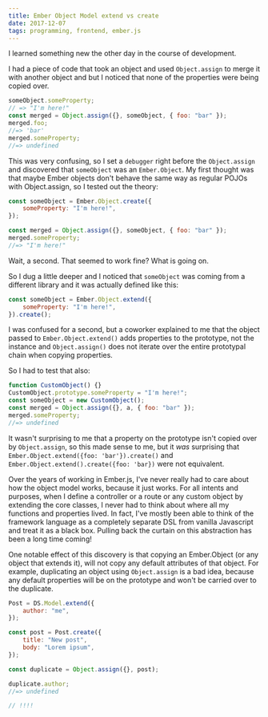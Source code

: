 ```yaml
---
title: Ember Object Model extend vs create
date: 2017-12-07
tags: programming, frontend, ember.js
---
```


I learned something new the other day in the course of development.

I had a piece of code that took an object and used `Object.assign` to merge it with another
object and but I noticed that none of the properties were being copied over.

```javascript
someObject.someProperty;
// => "I'm here!"
const merged = Object.assign({}, someObject, { foo: "bar" });
merged.foo;
//=> 'bar'
merged.someProperty;
//=> undefined
```

This was very confusing, so I set a `debugger` right before the `Object.assign` and discovered
that `someObject` was an `Ember.Object`. My first thought was that maybe Ember objects don't
behave the same way as regular POJOs with Object.assign, so I tested out the theory:

```javascript
const someObject = Ember.Object.create({
    someProperty: "I'm here!",
});

const merged = Object.assign({}, someObject, { foo: "bar" });
merged.someProperty;
//=> "I'm here!"
```

Wait, a second. That seemed to work fine? What is going on.

So I dug a little deeper and I noticed that `someObject` was coming from a different library
and it was actually defined like this:

```javascript
const someObject = Ember.Object.extend({
    someProperty: "I'm here!",
}).create();
```

I was confused for a second, but a coworker explained to me that the object
passed to `Ember.Object.extend()` adds properties to the prototype, not the instance and
`Object.assign()` does not iterate over the entire prototypal chain when copying properties.

So I had to test that also:

```javascript
function CustomObject() {}
CustomObject.prototype.someProperty = "I'm here!";
const someObject = new CustomObject();
const merged = Object.assign({}, a, { foo: "bar" });
merged.someProperty;
//=> undefined
```

It wasn't surprising to me that a property on the prototype isn't copied over by `Object.assign`,
so this made sense to me, but it _was_ surprising that `Ember.Object.extend({foo: 'bar'}).create()`
and `Ember.Object.extend().create({foo: 'bar})` were not equivalent.

Over the years of working in Ember.js, I've never really had to care about how the object model
works, because it just works. For all intents and purposes, when I define a controller or a route
or any custom object by extending the core classes, I never had to think about where all my functions
and properties lived. In fact, I've mostly been able to think of the framework language as
a completely separate DSL from vanilla Javascript and treat it as a black box. Pulling back the
curtain on this abstraction has been a long time coming!

One notable effect of this discovery is that copying an Ember.Object (or any object
that extends it), will not copy any default attributes of that object. For example,
duplicating an object using `Object.assign` is a bad idea, because any default properties
will be on the prototype and won't be carried over to the duplicate.

```javascript
Post = DS.Model.extend({
    author: "me",
});

const post = Post.create({
    title: "New post",
    body: "Lorem ipsum",
});

const duplicate = Object.assign({}, post);

duplicate.author;
//=> undefined

// !!!!
```
